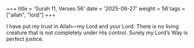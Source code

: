 +++
title = 'Surah 11, Verses 56'
date = '2025-08-27'
weight = 56
tags = ["allah", "lord"]
+++

I have put my trust in Allah—my Lord and your Lord. There is no living creature that is not completely under His control. Surely my Lord’s Way is perfect justice.